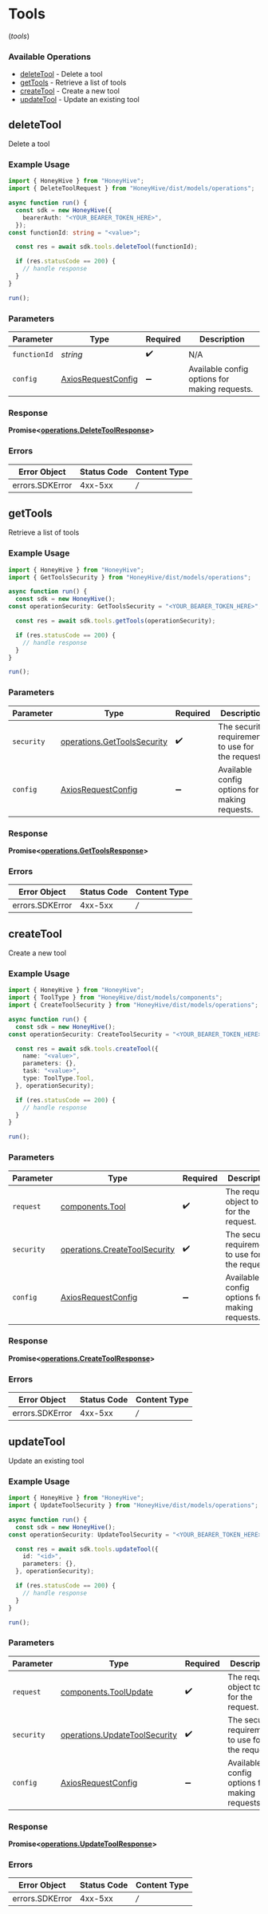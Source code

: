 # Tools
(*tools*)

### Available Operations

* [deleteTool](#deletetool) - Delete a tool
* [getTools](#gettools) - Retrieve a list of tools
* [createTool](#createtool) - Create a new tool
* [updateTool](#updatetool) - Update an existing tool

## deleteTool

Delete a tool

### Example Usage

```typescript
import { HoneyHive } from "HoneyHive";
import { DeleteToolRequest } from "HoneyHive/dist/models/operations";

async function run() {
  const sdk = new HoneyHive({
    bearerAuth: "<YOUR_BEARER_TOKEN_HERE>",
  });
const functionId: string = "<value>";

  const res = await sdk.tools.deleteTool(functionId);

  if (res.statusCode == 200) {
    // handle response
  }
}

run();
```

### Parameters

| Parameter                                                    | Type                                                         | Required                                                     | Description                                                  |
| ------------------------------------------------------------ | ------------------------------------------------------------ | ------------------------------------------------------------ | ------------------------------------------------------------ |
| `functionId`                                                 | *string*                                                     | :heavy_check_mark:                                           | N/A                                                          |
| `config`                                                     | [AxiosRequestConfig](https://axios-http.com/docs/req_config) | :heavy_minus_sign:                                           | Available config options for making requests.                |


### Response

**Promise<[operations.DeleteToolResponse](../../models/operations/deletetoolresponse.md)>**
### Errors

| Error Object    | Status Code     | Content Type    |
| --------------- | --------------- | --------------- |
| errors.SDKError | 4xx-5xx         | */*             |

## getTools

Retrieve a list of tools

### Example Usage

```typescript
import { HoneyHive } from "HoneyHive";
import { GetToolsSecurity } from "HoneyHive/dist/models/operations";

async function run() {
  const sdk = new HoneyHive();
const operationSecurity: GetToolsSecurity = "<YOUR_BEARER_TOKEN_HERE>";

  const res = await sdk.tools.getTools(operationSecurity);

  if (res.statusCode == 200) {
    // handle response
  }
}

run();
```

### Parameters

| Parameter                                                                  | Type                                                                       | Required                                                                   | Description                                                                |
| -------------------------------------------------------------------------- | -------------------------------------------------------------------------- | -------------------------------------------------------------------------- | -------------------------------------------------------------------------- |
| `security`                                                                 | [operations.GetToolsSecurity](../../models/operations/gettoolssecurity.md) | :heavy_check_mark:                                                         | The security requirements to use for the request.                          |
| `config`                                                                   | [AxiosRequestConfig](https://axios-http.com/docs/req_config)               | :heavy_minus_sign:                                                         | Available config options for making requests.                              |


### Response

**Promise<[operations.GetToolsResponse](../../models/operations/gettoolsresponse.md)>**
### Errors

| Error Object    | Status Code     | Content Type    |
| --------------- | --------------- | --------------- |
| errors.SDKError | 4xx-5xx         | */*             |

## createTool

Create a new tool

### Example Usage

```typescript
import { HoneyHive } from "HoneyHive";
import { ToolType } from "HoneyHive/dist/models/components";
import { CreateToolSecurity } from "HoneyHive/dist/models/operations";

async function run() {
  const sdk = new HoneyHive();
const operationSecurity: CreateToolSecurity = "<YOUR_BEARER_TOKEN_HERE>";

  const res = await sdk.tools.createTool({
    name: "<value>",
    parameters: {},
    task: "<value>",
    type: ToolType.Tool,
  }, operationSecurity);

  if (res.statusCode == 200) {
    // handle response
  }
}

run();
```

### Parameters

| Parameter                                                                      | Type                                                                           | Required                                                                       | Description                                                                    |
| ------------------------------------------------------------------------------ | ------------------------------------------------------------------------------ | ------------------------------------------------------------------------------ | ------------------------------------------------------------------------------ |
| `request`                                                                      | [components.Tool](../../models/components/tool.md)                             | :heavy_check_mark:                                                             | The request object to use for the request.                                     |
| `security`                                                                     | [operations.CreateToolSecurity](../../models/operations/createtoolsecurity.md) | :heavy_check_mark:                                                             | The security requirements to use for the request.                              |
| `config`                                                                       | [AxiosRequestConfig](https://axios-http.com/docs/req_config)                   | :heavy_minus_sign:                                                             | Available config options for making requests.                                  |


### Response

**Promise<[operations.CreateToolResponse](../../models/operations/createtoolresponse.md)>**
### Errors

| Error Object    | Status Code     | Content Type    |
| --------------- | --------------- | --------------- |
| errors.SDKError | 4xx-5xx         | */*             |

## updateTool

Update an existing tool

### Example Usage

```typescript
import { HoneyHive } from "HoneyHive";
import { UpdateToolSecurity } from "HoneyHive/dist/models/operations";

async function run() {
  const sdk = new HoneyHive();
const operationSecurity: UpdateToolSecurity = "<YOUR_BEARER_TOKEN_HERE>";

  const res = await sdk.tools.updateTool({
    id: "<id>",
    parameters: {},
  }, operationSecurity);

  if (res.statusCode == 200) {
    // handle response
  }
}

run();
```

### Parameters

| Parameter                                                                      | Type                                                                           | Required                                                                       | Description                                                                    |
| ------------------------------------------------------------------------------ | ------------------------------------------------------------------------------ | ------------------------------------------------------------------------------ | ------------------------------------------------------------------------------ |
| `request`                                                                      | [components.ToolUpdate](../../models/components/toolupdate.md)                 | :heavy_check_mark:                                                             | The request object to use for the request.                                     |
| `security`                                                                     | [operations.UpdateToolSecurity](../../models/operations/updatetoolsecurity.md) | :heavy_check_mark:                                                             | The security requirements to use for the request.                              |
| `config`                                                                       | [AxiosRequestConfig](https://axios-http.com/docs/req_config)                   | :heavy_minus_sign:                                                             | Available config options for making requests.                                  |


### Response

**Promise<[operations.UpdateToolResponse](../../models/operations/updatetoolresponse.md)>**
### Errors

| Error Object    | Status Code     | Content Type    |
| --------------- | --------------- | --------------- |
| errors.SDKError | 4xx-5xx         | */*             |

